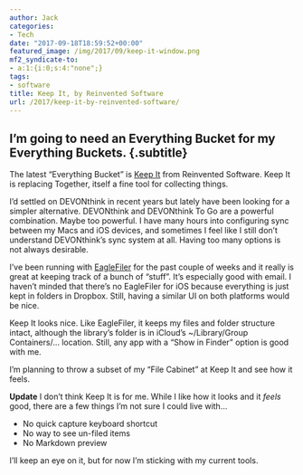 ```yaml
---
author: Jack
categories:
- Tech
date: "2017-09-18T18:59:52+00:00"
featured_image: /img/2017/09/keep-it-window.png
mf2_syndicate-to:
- a:1:{i:0;s:4:"none";}
tags:
- software
title: Keep It, by Reinvented Software
url: /2017/keep-it-by-reinvented-software/
---
```

## I&#8217;m going to need an Everything Bucket for my Everything Buckets. {.subtitle}

The latest &#8220;Everything Bucket&#8221; is [Keep It][1] from Reinvented Software. Keep It is replacing Together, itself a fine tool for collecting things.

I&#8217;d settled on DEVONthink in recent years but lately have been looking for a simpler alternative. DEVONthink and DEVONthink To Go are a powerful combination. Maybe too powerful. I have many hours into configuring sync between my Macs and iOS devices, and sometimes I feel like I still don&#8217;t understand DEVONthink&#8217;s sync system at all. Having too many options is not always desirable.

I&#8217;ve been running with [EagleFiler][2] for the past couple of weeks and it really is great at keeping track of a bunch of &#8220;stuff&#8221;. It&#8217;s especially good with email. I haven&#8217;t minded that there&#8217;s no EagleFiler for iOS because everything is just kept in folders in Dropbox. Still, having a similar UI on both platforms would be nice.

Keep It looks nice. Like EagleFiler, it keeps my files and folder structure intact, although the library&#8217;s folder is in iCloud&#8217;s ~/Library/Group Containers/&#8230; location. Still, any app with a &#8220;Show in Finder&#8221; option is good with me.

I&#8217;m planning to throw a subset of my &#8220;File Cabinet&#8221; at Keep It and see how it feels.

**Update** I don&#8217;t think Keep It is for me. While I like how it looks and it _feels_ good, there are a few things I&#8217;m not sure I could live with&#8230;

  * No quick capture keyboard shortcut
  * No way to see un-filed items
  * No Markdown preview

I&#8217;ll keep an eye on it, but for now I&#8217;m sticking with my current tools.

 [1]: http://reinventedsoftware.com/keepit/
 [2]: https://c-command.com/eaglefiler/
